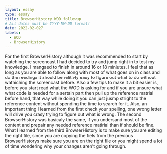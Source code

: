 ```yaml
---
layout: essay
type: essay
title: BrowserHistory WOD followup
# All dates must be YYYY-MM-DD format!
date: 2022-02-027
labels:
  - WOD
  - BrowserHistory
---
```



For the first BrowserHistory although it was recommended to start by watching the screencast I had decided to try and jump right in to test my knowledge. I mangaed to finish in around 16 or 18 miniutes. I feel that as long as you are able to follow along with most of what goes on in class and do the reedings it should be relitivly easy to figure out what to do without wathiching the screencast before. Also a few tips to make it a bit easier is, before you start read what the WOD is asking for and if you are unsure what what code is needed for a sertain part then pull up the reference matrial before hand, that way while doing it you can just jusmp stright to the reference content without spending the time to search for it. Also, an important thing I learned from the first check your spelling, one wrong letter will drive you crasy trying to figure out what is wrong. The second BrowserHistory was basicaly the same, if you undersand most of the content and prepair any needed reference matirial than if should be fine. What I learned from the third BrowserHistory is to make sure you are editing the right file, since you are copying the fiels from the previous BrowserHistorys make sure you are on the right file or you might spend a lot of time wondering why your changes aren't going through.

